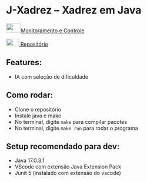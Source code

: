 # J-Xadrez – Xadrez em Java

<a href="https://docs.google.com/spreadsheets/d/1a5Nc3pKskJVpm6gM_Te1dmpv3l2tpfCo/edit#gid=1338283704" target="_blank"><img height="25" width="40" src="https://upload.wikimedia.org/wikipedia/commons/3/30/Google_Sheets_logo_%282014-2020%29.svg">Monitoramento e Controle</a>

<a href="https://drive.google.com/drive/folders/1ON9gRFM64G2FDuSEwgcRIc4nPwJPDoV5?usp=sharing" target="_blank"><img height="20" width="35" src="https://upload.wikimedia.org/wikipedia/commons/1/12/Google_Drive_icon_%282020%29.svg"> Repositório</a>

## Features:
- IA com seleção de dificuldade
## Como rodar:
- Clone o repositório
- Instale java e make
- No terminal, digite `make` para compilar pacotes
- No terminal, digite `make run` para rodar o programa
## Setup recomendado para dev:
- Java 17.0.3.1
- VScode com extensão Java Extension Pack
- Junit 5 (instalado com extensão do vscode)
